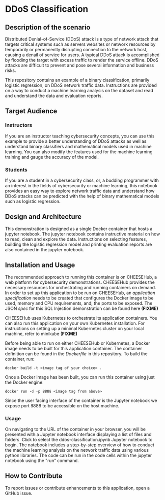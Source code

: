 # DDoS Classification

## Description of the scenario

Distributed Denial-of-Service (DDoS) attack is a type of network attack that targets critical systems such as servers
websites or network resources by temporarily or permanently disrupting connection to the network host, causing a denail of service
for users. A typical DDoS attack is accomplished by flooding the target with excess traffic to render the service offline. DDoS
attacks are difficult to prevent and pose several information and business risks.

This repository contains an example of a binary classification, primarily logistic regression, on DDoS network traffic data. Instructions are
provided on a way to conduct a machine learning analysis on the dataset and read and understand the data and evaluation reports.

## Target Audience

### Instructors

If you are an instructor teaching cybersecurity concepts, you can use this example to provide a better understanding of
DDoS attacks as well as understand binary classifiers and mathematical models used in machine learning. You can also modify the
features used for the machine learning training and gauge the accuracy of the model.

### Students

If you are a student in a cybersecurity class, or, a budding programmer with an interest in the fields of cybersecurity or machine learning,
this notebook provides an easy way to explore network traffic data and understand how DDoS attacks can be predicted with the help of
binary mathematical models such as logistic regression.

## Design and Architecture

This demonstration is designed as a single Docker container that hosts a jupyter notebook. The jupyter notebook contains instructive material
on how to read, clean and explore the data. Instructions on selecting features, building the logistic regression model and printing evaluation
reports are also contained in the jupyter notebook.

## Installation and Usage

The recommended approach to running this container is on CHEESEHub, a web platform for cybersecurity demonstrations. CHEESEHub
provides the necessary resources for orchestrating and running containers on demand. In order to set up this application to be
run on CHEESEHub, an *application specification* needs to be created that configures the Docker image to be used, memory and
CPU requirements, and, the ports to be exposed. The JSON *spec* for this SQL Injection demonstration can be found here **(FIXME)**

CHEESEHub uses Kubernetes to orchestrate its application containers. You can also run this application on your own Kubernetes
installation. For instructions on setting up a minimal Kubernetes cluster on your local machine, refer to minikube **(FIXME)**

Before being able to run on either CHEESEHub or Kubernetes, a Docker image needs to be built for this application container.
The container definition can be found in the *Dockerfile* in this repository. To build the container, run:

``
docker build -t <image tag of your choice> .
``

Once a Docker image has been built, you can run this container using just the Docker engine:

``
docker run -d -p 8888 <image tag from above>
``

Since the user facing interface of the container is the Jupyter notebook we expose port 8888 to be accessible on the host machine.

### Usage
On navigating to the URL of the container in your browser, you will be presented with a Jupyter notebook interface displaying a list of files
and folders. Click to select the ddos-classification.ipynb Jupyter notebook to begin. The notebook includes a step-by-step overview of how to conduct
the machine learning analysis on the network traffic data using various python libraries. The code can be run in the code cells within the jupyter                            
notebook using the "run" command.

## How to Contribute

To report issues or contribute enhancements to this application, open a GitHub issue.
